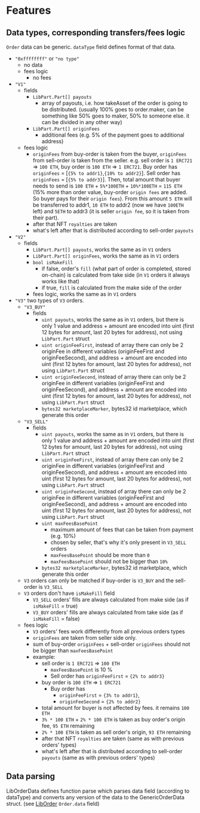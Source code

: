 # Features

## Data types, corresponding transfers/fees logic
`Order` data can be generic. `dataType` field defines format of that data.
- `"0xffffffff"` or `"no type"`
  - no data
  - fees logic
    - no fees 
- `"V1"`
  - fields
    - `LibPart.Part[] payouts`
      - array of payouts, i.e. how takeAsset of the order is going to be distributed. (usually 100% goes to order.maker, can be something like 50% goes to maker, 50% to someone else. it can be divided in any other way)
    - `LibPart.Part[] originFees`
      - additional fees (e.g. 5% of the payment goes to additional address)
  - fees logic
    - `originFees` from buy-order is taken from the buyer, `originFees` from sell-order is taken from the seller. e.g. sell order is `1 ERC721` => `100 ETH`, buy order is `100 ETH` => `1 ERC721`. Buy order has `originFees` = [`{5% to addr1}`,`{10% to addr2}`]. Sell order has `originFees` = [`{5% to addr3}`]. Then, total amount that buyer needs to send is `100 ETH` + `5%*100ETH` + `10%*100ETH` = `115 ETH` (15% more than order value, buy-order `origin fees` are added. So buyer pays for their `origin fees`). From this amount `5 ETH` will be transferred to addr1, `10 ETH` to addr2 (now we have `100ETH` left) and `5ETH` to addr3 (it is seller `origin fee`, so it is taken from their part).
    - after that NFT `royalties` are taken
    - what's left after that is distributed according to sell-order `payouts`
- `"V2"`
  - fields
    - `LibPart.Part[] payouts`, works the same as in `V1` orders
    - `LibPart.Part[] originFees`, works the same as in `V1` orders
    - `bool isMakeFill`
      - if false, order's `fill` (what part of order is completed, stored on-chain) is calculated from take side (in `V1` orders it always works like that)
      - if true, `fill` is calculated from the make side of the order
    - fees logic, works the same as in `V1` orders
- `"V3"` two types of `V3` orders. 
  - `"V3_BUY"`
    - fields
      - `uint payouts`, works the same as in `V1` orders, but there is only 1 value and address + amount are encoded into uint (first 12 bytes for amount, last 20 bytes for address), not using `LibPart.Part` struct
      - `uint originFeeFirst`, instead of array there can only be 2 originFee in different variables (originFeeFirst and originFeeSecond), and address + amount are encoded into uint (first 12 bytes for amount, last 20 bytes for address), not using `LibPart.Part` struct
      - `uint originFeeSecond`, instead of array there can only be 2 originFee in different variables (originFeeFirst and originFeeSecond), and address + amount are encoded into uint (first 12 bytes for amount, last 20 bytes for address), not using `LibPart.Part` struct
      - `bytes32 marketplaceMarker`, bytes32 id marketplace, which generate this order  
  - `"V3_SELL"`
    - fields
      - `uint payouts`, works the same as in `V1` orders, but there is only 1 value and address + amount are encoded into uint (first 12 bytes for amount, last 20 bytes for address), not using `LibPart.Part` struct
      - `uint originFeeFirst`, instead of array there can only be 2 originFee in different variables (originFeeFirst and originFeeSecond), and address + amount are encoded into uint (first 12 bytes for amount, last 20 bytes for address), not using `LibPart.Part` struct
      - `uint originFeeSecond`, instead of array there can only be 2 originFee in different variables (originFeeFirst and originFeeSecond), and address + amount are encoded into uint (first 12 bytes for amount, last 20 bytes for address), not using `LibPart.Part` struct
      - `uint maxFeesBasePoint`
        - maximum amount of fees that can be taken from payment (e.g. 10%)
        - chosen by seller, that's why it's only present in `V3_SELL` orders
        - `maxFeesBasePoint` should be more than `0`
        - `maxFeesBasePoint` should not be bigger than `10%`
      - `bytes32 marketplaceMarker`, bytes32 id marketplace, which generate this order
  - `V3` orders can only be matched if buy-order is `V3_BUY` and the sell-order is `V3_SELL`
  - `V3` orders don't have `isMakeFill` field
    - `V3_SELL` orders' fills are always calculated from make side (as if `isMakeFill` = true)
    - `V3_BUY` orders' fills are always calculated from take side (as if `isMakeFill` = false)
  - fees logic
    - `V3` orders' fees work differently from all previous orders types
    - `originFees` are taken from seller side only.
    - sum of buy-order `originFees` + sell-order `originFees` should not be bigger than `maxFeesBasePoint`
    - example:
      - sell order is `1 ERC721` => `100 ETH`
        - `maxFeesBasePoint` is 10 %
        - Sell order has `originFeeFirst` = `{2% to addr3}`
      - buy order is `100 ETH` => `1 ERC721`
        - Buy order has 
          - `originFeeFirst` = `{3% to addr1}`, 
          - `originFeeSecond` = `{2% to addr2}`
      - total amount for buyer is not affected by fees. it remains `100 ETH`
      - `3% * 100 ETH` + `2% * 100 ETH` is taken as buy order's origin fee, `95 ETH` remaining
      - `2% * 100 ETH` is taken as sell order's origin, `93 ETH` remaining
      - after that NFT `royalties` are taken (same as with previous orders' types)
      - what's left after that is distributed according to sell-order `payouts` (same as with previous orders' types)



## Data parsing

LibOrderData defines function parse which parses data field (according to dataType) and converts any version of the data to the GenericOrderData struct. 
(see [LibOrder](LibOrder.md) `Order.data` field)



